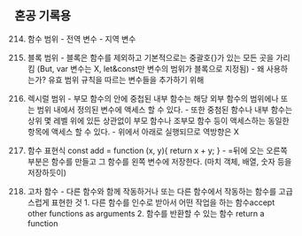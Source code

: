 ## 혼공 기록용


214. 함수 범위
	- 전역 변수
	- 지역 변수

215. 블록 범위
	- 블록은 함수를 제외하고 기본적으로는 중괄호{}가 있는 모든 곳을 가리킴
	(But, var 변수는 X, let&const만 변수의 범위가 블록으로 지정됨)
	- 왜 사용하는가?
	유효 범위 규칙을 따르는 변수들을 추가하기 위해

216. 렉시럴 범위
	- 부모 함수의 안에 중첩된 내부 함수는 해당 외부 함수의 범위에나 또는 범위 내에서 정의된 변수에 액세스 할 수 있다.
	- 또한 중첨된 함수나 내부 함수는 상위 몇 레벨 위에 있든 상관없이 부모 함수나 조부모 함수 등이 액세스하는 동일한 항목에 액세스 할 수 있다.
	- 위에서 아래로 실행되므로 역방향은 X

217. 함수 표현식
	const add = function (x, y){
	return x + y;
	}
	- =뒤에 오는 오른쪽 부분은 함수를 만들고 그 함수를 왼쪽 변수에 저장한다.
	(마치 객체, 배열, 숫자 등을 저장하듯이)

218. 고차 함수
	- 다른 함수와 함께 작동하거나 또는 다른 함수에서 작동하는 함수를 고급스럽게 표현한 것
	1. 다른 함수를 인수로 받아서 어떤 작업을 하는 함수accept other functions as arguments
	2. 함수를 반환할 수 있는 함수 return a function
